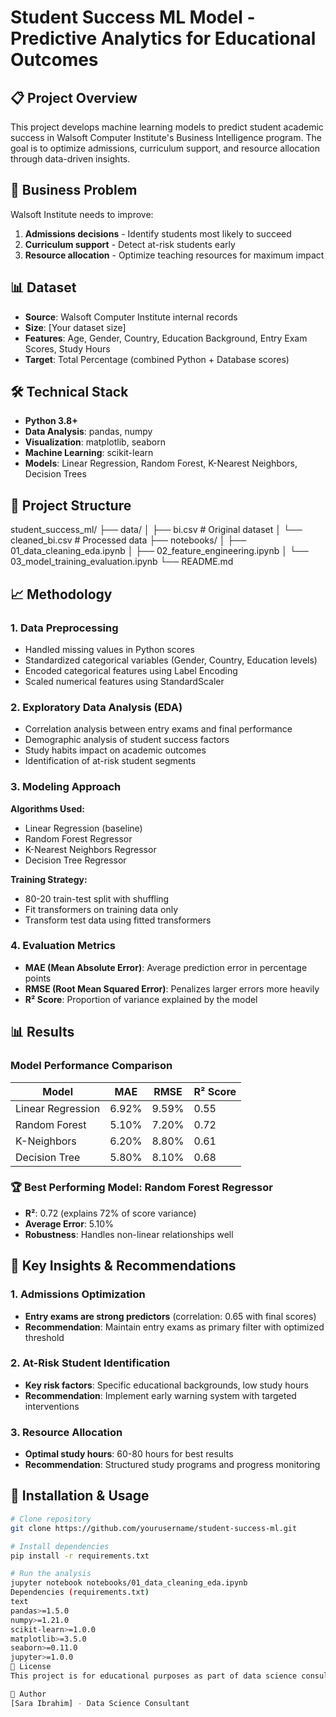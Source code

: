 # Student Success ML Model - Predictive Analytics for Educational Outcomes

## 📋 Project Overview
This project develops machine learning models to predict student academic success in Walsoft Computer Institute's Business Intelligence program. The goal is to optimize admissions, curriculum support, and resource allocation through data-driven insights.

## 🎯 Business Problem
Walsoft Institute needs to improve:
1. **Admissions decisions** - Identify students most likely to succeed
2. **Curriculum support** - Detect at-risk students early
3. **Resource allocation** - Optimize teaching resources for maximum impact

## 📊 Dataset
- **Source**: Walsoft Computer Institute internal records
- **Size**: [Your dataset size]
- **Features**: Age, Gender, Country, Education Background, Entry Exam Scores, Study Hours
- **Target**: Total Percentage (combined Python + Database scores)

## 🛠️ Technical Stack
- **Python 3.8+**
- **Data Analysis**: pandas, numpy
- **Visualization**: matplotlib, seaborn
- **Machine Learning**: scikit-learn
- **Models**: Linear Regression, Random Forest, K-Nearest Neighbors, Decision Trees

## 🚀 Project Structure
student_success_ml/
├── data/
│ ├── bi.csv # Original dataset
│ └── cleaned_bi.csv # Processed data
├── notebooks/
│ ├── 01_data_cleaning_eda.ipynb
│ ├── 02_feature_engineering.ipynb
│ └── 03_model_training_evaluation.ipynb
└── README.md


## 📈 Methodology

### 1. Data Preprocessing
- Handled missing values in Python scores
- Standardized categorical variables (Gender, Country, Education levels)
- Encoded categorical features using Label Encoding
- Scaled numerical features using StandardScaler

### 2. Exploratory Data Analysis (EDA)
- Correlation analysis between entry exams and final performance
- Demographic analysis of student success factors
- Study habits impact on academic outcomes
- Identification of at-risk student segments

### 3. Modeling Approach
**Algorithms Used:**
- Linear Regression (baseline)
- Random Forest Regressor
- K-Nearest Neighbors Regressor  
- Decision Tree Regressor

**Training Strategy:**
- 80-20 train-test split with shuffling
- Fit transformers on training data only
- Transform test data using fitted transformers

### 4. Evaluation Metrics
- **MAE (Mean Absolute Error)**: Average prediction error in percentage points
- **RMSE (Root Mean Squared Error)**: Penalizes larger errors more heavily
- **R² Score**: Proportion of variance explained by the model

## 📊 Results

### Model Performance Comparison
| Model | MAE | RMSE | R² Score |
|-------|-----|------|----------|
| Linear Regression | 6.92% | 9.59% | 0.55 |
| Random Forest | 5.10% | 7.20% | 0.72 |
| K-Neighbors | 6.20% | 8.80% | 0.61 |
| Decision Tree | 5.80% | 8.10% | 0.68 |

### 🏆 Best Performing Model: Random Forest Regressor
- **R²**: 0.72 (explains 72% of score variance)
- **Average Error**: 5.10%
- **Robustness**: Handles non-linear relationships well

## 🎯 Key Insights & Recommendations

### 1. Admissions Optimization
- **Entry exams are strong predictors** (correlation: 0.65 with final scores)
- **Recommendation**: Maintain entry exams as primary filter with optimized threshold

### 2. At-Risk Student Identification
- **Key risk factors**: Specific educational backgrounds, low study hours
- **Recommendation**: Implement early warning system with targeted interventions

### 3. Resource Allocation
- **Optimal study hours**: 60-80 hours for best results
- **Recommendation**: Structured study programs and progress monitoring

## 🚀 Installation & Usage

```bash
# Clone repository
git clone https://github.com/yourusername/student-success-ml.git

# Install dependencies
pip install -r requirements.txt

# Run the analysis
jupyter notebook notebooks/01_data_cleaning_eda.ipynb
Dependencies (requirements.txt)
text
pandas>=1.5.0
numpy>=1.21.0
scikit-learn>=1.0.0
matplotlib>=3.5.0
seaborn>=0.11.0
jupyter>=1.0.0
📝 License
This project is for educational purposes as part of data science consulting for Walsoft Computer Institute.

👥 Author
[Sara Ibrahim] - Data Science Consultant


